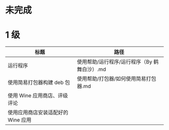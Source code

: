 # 未完成
# 1 级
| 标题 | 路径 |
| - | - |
| 运行程序 | 使用帮助/运行程序/运行程序（By 鹤舞白沙）.md |
| 使用简易打包器构建 deb 包 | 使用帮助/打包器/如何使用简易打包器.md |
| 使用 Wine 应用商店、评级评论 |
| 使用应用商店安装适配好的 Wine 应用 |